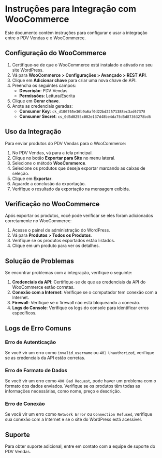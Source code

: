 # Instruções para Integração com WooCommerce

Este documento contém instruções para configurar e usar a integração entre o PDV Vendas e o WooCommerce.

## Configuração do WooCommerce

1. Certifique-se de que o WooCommerce está instalado e ativado no seu site WordPress.
2. Vá para **WooCommerce > Configurações > Avançado > REST API**.
3. Clique em **Adicionar chave** para criar uma nova chave de API.
4. Preencha os seguintes campos:
   - **Descrição**: PDV Vendas
   - **Permissões**: Leitura/Escrita
5. Clique em **Gerar chave**.
6. Anote as credenciais geradas:
   - **Consumer Key**: `ck_d106765e36b9a6af0d22bd22571388ec3ad67378`
   - **Consumer Secret**: `cs_0d5d0255c002e137d48be4da75d5d87363278bd6`

## Uso da Integração

Para enviar produtos do PDV Vendas para o WooCommerce:

1. No PDV Vendas, vá para a tela principal.
2. Clique no botão **Exportar para Site** no menu lateral.
3. Selecione o método **WooCommerce**.
4. Selecione os produtos que deseja exportar marcando as caixas de seleção.
5. Clique em **Exportar**.
6. Aguarde a conclusão da exportação.
7. Verifique o resultado da exportação na mensagem exibida.

## Verificação no WooCommerce

Após exportar os produtos, você pode verificar se eles foram adicionados corretamente no WooCommerce:

1. Acesse o painel de administração do WordPress.
2. Vá para **Produtos > Todos os Produtos**.
3. Verifique se os produtos exportados estão listados.
4. Clique em um produto para ver os detalhes.

## Solução de Problemas

Se encontrar problemas com a integração, verifique o seguinte:

1. **Credenciais da API**: Certifique-se de que as credenciais da API do WooCommerce estão corretas.
2. **Conexão com a Internet**: Verifique se o computador tem conexão com a Internet.
3. **Firewall**: Verifique se o firewall não está bloqueando a conexão.
4. **Logs do Console**: Verifique os logs do console para identificar erros específicos.

## Logs de Erro Comuns

### Erro de Autenticação

Se você vir um erro como `invalid_username` ou `401 Unauthorized`, verifique se as credenciais da API estão corretas.

### Erro de Formato de Dados

Se você vir um erro como `400 Bad Request`, pode haver um problema com o formato dos dados enviados. Verifique se os produtos têm todas as informações necessárias, como nome, preço e descrição.

### Erro de Conexão

Se você vir um erro como `Network Error` ou `Connection Refused`, verifique sua conexão com a Internet e se o site do WordPress está acessível.

## Suporte

Para obter suporte adicional, entre em contato com a equipe de suporte do PDV Vendas.
